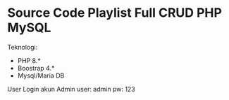 # Source Code Playlist Full CRUD PHP MySQL 
Teknologi:
- PHP 8.*
- Boostrap 4.*
- Mysql/Maria DB

User Login
akun Admin
user: admin
pw: 123
